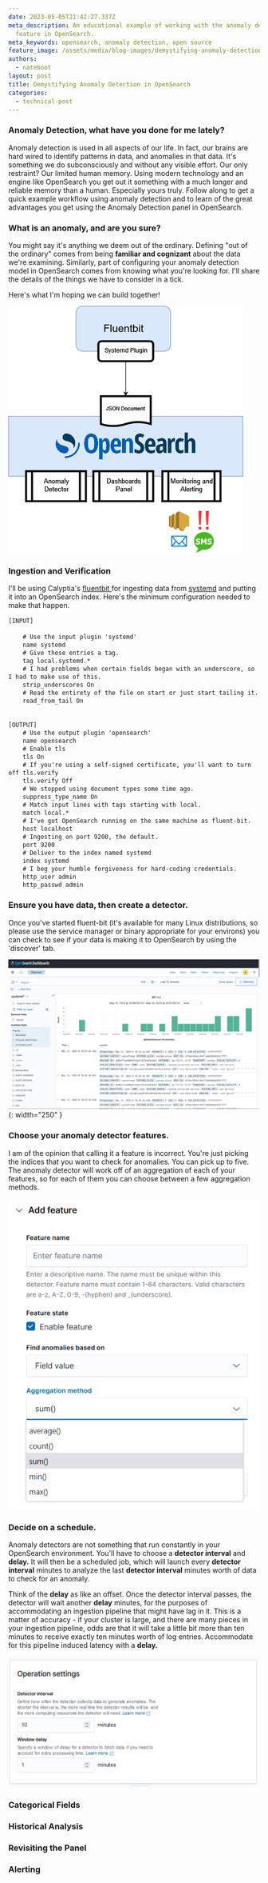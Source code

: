 ```yaml
---
date: 2023-05-05T21:42:27.337Z
meta_description: An educational example of working with the anomaly detection
  feature in OpenSearch.
meta_keywords: opensearch, anomaly detection, open source
feature_image: /assets/media/blog-images/demystifying-anomaly-detection-3-.png
authors:
  - nateboot
layout: post
title: Demystifying Anomaly Detection in OpenSearch
categories:
  - technical-post
---
```

### Anomaly Detection, what have you done for me lately?

Anomaly detection is used in all aspects of our life. In fact, our brains are hard wired to identify patterns in data, and anomalies in that data. It's something we do subconsciously and without any visible effort. Our only restraint? Our limited human memory. Using modern technology and an engine like OpenSearch you get out it something with a much longer and reliable memory than a human. Especially yours truly. Follow along to get a quick example workflow using anomaly detection and to learn of the great advantages you get using the Anomaly Detection panel in OpenSearch. 

### What is an anomaly, and are you sure?

You might say it's anything we deem out of the ordinary.  Defining "out of the ordinary" comes from being **familiar and cognizant** about the data we're examining. Similarly, part of configuring your anomaly detection model in OpenSearch comes from knowing what you're looking for. I'll share the details of the things we have to consider in a tick. 

Here's what I'm hoping we can build together!

![anomaly detection workflow diagram](/assets/media/blog-images/demystifying-anomaly-detection-3-.png "anomaly detection workflow diagram")

### Ingestion and Verification

I'll be using Calyptia's [fluentbit ](https://fluentbit.io/)for ingesting data from [systemd](https://systemd.io) and putting it into an OpenSearch index. Here's the minimum configuration needed to make that happen. 

```
[INPUT]

    # Use the input plugin 'systemd'
    name systemd
    # Give these entries a tag.
    tag local.systemd.*
    # I had problems when certain fields began with an underscore, so I had to make use of this. 
    strip_underscores On
    # Read the entirety of the file on start or just start tailing it.
    read_from_tail On


[OUTPUT]
    # Use the output plugin 'opensearch'
    name opensearch
    # Enable tls
    tls On
    # If you're using a self-signed certificate, you'll want to turn off tls.verify
    tls.verify Off
    # We stopped using document types some time ago. 
    suppress_type_name On
    # Match input lines with tags starting with local.
    match local.*
    # I've got OpenSearch running on the same machine as fluent-bit. 
    host localhost
    # Ingesting on port 9200, the default. 
    port 9200
    # Deliver to the index named systemd
    index systemd
    # I beg your humble forgiveness for hard-coding credentials. 
    http_user admin
    http_passwd admin
```

### Ensure you have data, then create a detector.

Once you've started fluent-bit (it's available for many Linux distributions, so please use the service manager or binary appropriate for your environs) you can check to see if your data is making it to OpenSearch by using the 'discover' tab. 


![opensearch discovery tab](/assets/media/blog-images/discover_tab.png "opensearch discovery tab"){: width="250" }


### Choose your anomaly detector features.

I am of the opinion that calling it a feature is incorrect. You're just picking the indices that you want to check for anomalies. You can pick up to five. The anomaly detector will work off of an aggregation of each of your features, so for each of them you can choose between a few aggregation methods. 

![anomaly detection features](/assets/media/blog-images/anomaly_detection_features.png "anomaly detection features")

### Decide on a schedule.

Anomaly detectors are not something that run constantly in your OpenSearch environment. You'll have to choose a **detector interval** and **delay.** It will then be a scheduled job, which will launch every **detector interval** minutes to analyze the last **detector interval** minutes worth of data to check for an anomaly. 

Think of the **delay** as like an offset. Once the detector interval passes, the detector will wait another **delay** minutes, for the purposes of accommodating an ingestion pipeline that might have lag in it. This is a matter of accuracy - if your cluster is large, and there are many pieces in your ingestion pipeline, odds are that it will take a little bit more than ten minutes to receive exactly ten minutes worth of log entries. Accommodate for this pipeline induced latency with a **delay.**

![anomaly detection window](/assets/media/blog-images/anomaly_detection_time_interval.png "anomaly detection window")



### Categorical Fields

### Historical Analysis

### Revisiting the Panel

### Alerting